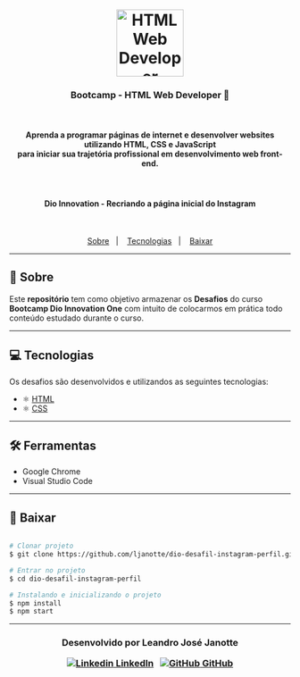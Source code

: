 <h1 align="center">
    <img alt="HTML Web Developer" src="https://lh3.googleusercontent.com/tKs8GF1WtVd9UfuEbm5Z1u0AeFTbuG4-z70h_oLfkAXrUJEsD70n7-Y95vyy16VRNMwHlg=s85" width="120px" />
</h1>

<h3 align="center">
  Bootcamp - HTML Web Developer 🚀
</h3>

<br>

<h4 align="center">
Aprenda a programar páginas de internet e desenvolver websites utilizando HTML, CSS e JavaScript <br> para iniciar sua trajetória profissional em desenvolvimento web front-end.
</h4>

<br>

<h4 align="center">
Dio Innovation - Recriando a página inicial do Instagram
</h4>

<br>

<p align="center">
  <a href="https://github.com/ljanotte/dio-desafil-instagram-perfil#-sobre">Sobre</a>&nbsp;&nbsp;&nbsp;|&nbsp;&nbsp;&nbsp;
  <a href="https://github.com/ljanotte/dio-desafil-instagram-perfil#-tecnologias">Tecnologias</a>&nbsp;&nbsp;&nbsp;|&nbsp;&nbsp;&nbsp;
  <a href="https://github.com/ljanotte/dio-desafil-instagram-perfil#-baixar">Baixar</a>
</p>


---

## 📝 Sobre 

Este **repositório** tem como objetivo armazenar os **Desafios** do curso **Bootcamp Dio Innovation One** com intuito de colocarmos em prática todo conteúdo estudado durante o curso.

---

## 💻 Tecnologias 

Os desafios são desenvolvidos e utilizandos as seguintes tecnologias:

- ⚛️ [HTML](https://developer.mozilla.org/pt-BR/docs/Web/HTML)
- ⚛️ [CSS](https://developer.mozilla.org/pt-BR/docs/Web/CSS)

---

## 🛠 Ferramentas

- Google Chrome
- Visual Studio Code

---

## 💾 Baixar

```bash

# Clonar projeto
$ git clone https://github.com/ljanotte/dio-desafil-instagram-perfil.git

# Entrar no projeto
$ cd dio-desafil-instagram-perfil

# Instalando e inicializando o projeto
$ npm install
$ npm start

```
---
<h3 align="center">

  Desenvolvido por Leandro José Janotte
  <br/>

  <a align="center">

   [![Linkedin](https://i.stack.imgur.com/gVE0j.png) LinkedIn](https://www.linkedin.com/in/leandrojanotte/)
&nbsp;
  [![GitHub](https://i.stack.imgur.com/tskMh.png) GitHub](https://github.com/ljanotte)
  </a>
</h3>